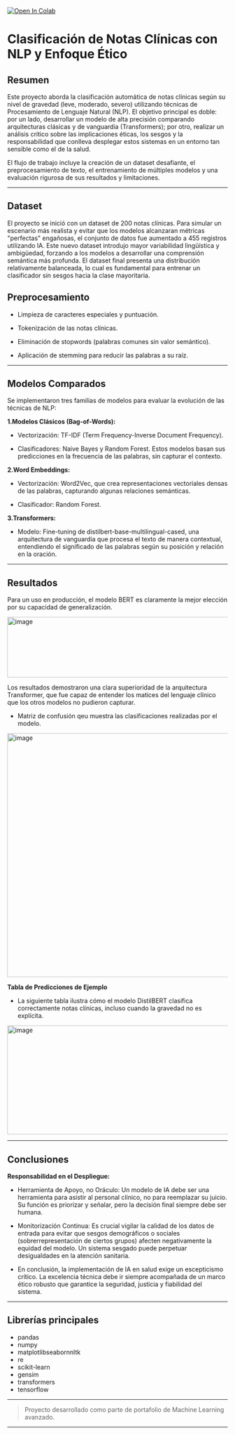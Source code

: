 
[![Open In Colab](https://colab.research.google.com/assets/colab-badge.svg)](https://colab.research.google.com/drive/16VRGy75OV2RMYxVByjGadsZHHkhvdM6U?authuser=2#scrollTo=2vNOP_5nWyII)

# Clasificación de Notas Clínicas con NLP y Enfoque Ético

## Resumen
Este proyecto aborda la clasificación automática de notas clínicas según su nivel de gravedad (leve, moderado, severo) utilizando técnicas de Procesamiento de Lenguaje Natural (NLP). El objetivo principal es doble: por un lado, desarrollar un modelo de alta precisión comparando arquitecturas clásicas y de vanguardia (Transformers); por otro, realizar un análisis crítico sobre las implicaciones éticas, los sesgos y la responsabilidad que conlleva desplegar estos sistemas en un entorno tan sensible como el de la salud.

El flujo de trabajo incluye la creación de un dataset desafiante, el preprocesamiento de texto, el entrenamiento de múltiples modelos y una evaluación rigurosa de sus resultados y limitaciones.

---

## Dataset
El proyecto se inició con un dataset de 200 notas clínicas. Para simular un escenario más realista y evitar que los modelos alcanzaran métricas "perfectas" engañosas, el conjunto de datos fue aumentado a 455 registros utilizando IA. Este nuevo dataset introdujo mayor variabilidad lingüística y ambigüedad, forzando a los modelos a desarrollar una comprensión semántica más profunda. El dataset final presenta una distribución relativamente balanceada, lo cual es fundamental para entrenar un clasificador sin sesgos hacia la clase mayoritaria.

## Preprocesamiento

 - Limpieza de caracteres especiales y puntuación.

 - Tokenización de las notas clínicas.

 - Eliminación de stopwords (palabras comunes sin valor semántico).

 - Aplicación de stemming para reducir las palabras a su raíz.

---

## Modelos Comparados
Se implementaron tres familias de modelos para evaluar la evolución de las técnicas de NLP:

**1.Modelos Clásicos (Bag-of-Words):**

 - Vectorización: TF-IDF (Term Frequency-Inverse Document Frequency).

 - Clasificadores: Naive Bayes y Random Forest. Estos modelos basan sus predicciones en la frecuencia de las palabras, sin capturar el contexto.

**2.Word Embeddings:**

 - Vectorización: Word2Vec, que crea representaciones vectoriales densas de las palabras, capturando algunas relaciones semánticas.

 - Clasificador: Random Forest.

**3.Transformers:**

 - Modelo: Fine-tuning de distilbert-base-multilingual-cased, una arquitectura de vanguardia que procesa el texto de manera contextual, entendiendo el significado de las palabras según su posición y relación en la oración.

---

## Resultados

Para un uso en producción, el modelo BERT es claramente la mejor elección por su capacidad de generalización.

<img width="830" height="138" alt="image" src="https://github.com/user-attachments/assets/eb9212fd-63a9-4958-a23d-b33c69d2d4f2" />


Los resultados demostraron una clara superioridad de la arquitectura Transformer, que fue capaz de entender los matices del lenguaje clínico que los otros modelos no pudieron capturar.

- Matriz de confusión qeu muestra las clasificaciones realizadas por el modelo.
<img width="600" height="556" alt="image" src="https://github.com/user-attachments/assets/3311755e-fd4e-4a6c-910b-4c7853b4fe73" />

**Tabla de Predicciones de Ejemplo**
 - La siguiente tabla ilustra cómo el modelo DistilBERT clasifica correctamente notas clínicas, incluso cuando la gravedad no es explícita.

<img width="600" height="248" alt="image" src="https://github.com/user-attachments/assets/1d92a7e9-d796-4813-b2bb-58075c89be76" />

---

## Conclusiones 

**Responsabilidad en el Despliegue:**

- Herramienta de Apoyo, no Oráculo: Un modelo de IA debe ser una herramienta para asistir al personal clínico, no para reemplazar su juicio. Su función es priorizar y señalar, pero la decisión final siempre debe ser humana.

- Monitorización Continua: Es crucial vigilar la calidad de los datos de entrada para evitar que sesgos demográficos o sociales (sobrerrepresentación de ciertos grupos) afecten negativamente la equidad del modelo. Un sistema sesgado puede perpetuar desigualdades en la atención sanitaria.

- En conclusión, la implementación de IA en salud exige un escepticismo crítico. La excelencia técnica debe ir siempre acompañada de un marco ético robusto que garantice la seguridad, justicia y fiabilidad del sistema.

---

## Librerías principales
  - pandas
  - numpy
  - matplotlibseabornnltk
  - re
  - scikit-learn
  - gensim
  - transformers
  - tensorflow

---
> Proyecto desarrollado como parte de portafolio de Machine Learning avanzado.
---
